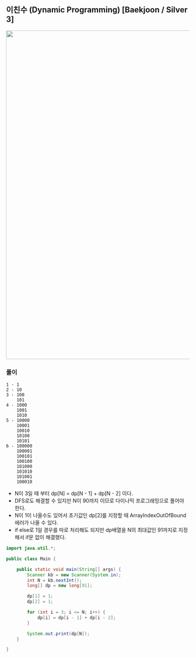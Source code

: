 ## 이친수 (Dynamic Programming) [Baekjoon / Silver 3]

<img src="https://user-images.githubusercontent.com/35963403/173491300-a2a4ebf2-8ba8-4172-b9e6-7e98a2283d38.JPG" width="900">

### 풀이

```
1 - 1
2 - 10
3 - 100
    101
4 - 1000
    1001
    1010
5 - 10000
    10001
    10010
    10100
    10101
6 - 100000
    100001
    100101
    100100
    101000
    101010
    101001
    100010
```

- N이 3일 때 부터 dp[N] = dp[N - 1] + dp[N - 2] 이다.
- DFS로도 해결할 수 있지만 N이 90까지 이므로 다이나믹 프로그래밍으로 풀어야 한다.
- N이 1이 나올수도 있어서 초기값인 dp[2]를 지정할 때 ArrayIndexOutOfBound 에러가 나올 수 있다.
- if else로 1일 경우를 따로 처리해도 되지만 dp배열을 N의 최대값인 91까지로 지정해서 if문 없이 해결했다.

```java
import java.util.*;

public class Main {

    public static void main(String[] args) {
        Scanner kb = new Scanner(System.in);
        int N = kb.nextInt();
        long[] dp = new long[91];

        dp[1] = 1;
        dp[2] = 1;

        for (int i = 3; i <= N; i++) {
            dp[i] = dp[i - 1] + dp[i - 2];
        }

        System.out.print(dp[N]);
    }

}
```